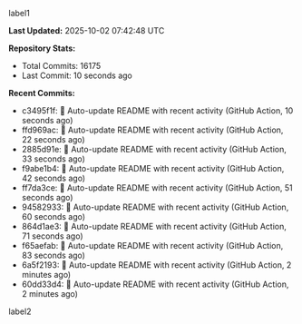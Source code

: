 
label1 
<!-- ACTIVITY_START -->
**Last Updated:** 2025-10-02 07:42:48 UTC

**Repository Stats:**
- Total Commits: 16175
- Last Commit: 10 seconds ago

**Recent Commits:**
- c3495f1f: 🤖 Auto-update README with recent activity (GitHub Action, 10 seconds ago)
- ffd969ac: 🤖 Auto-update README with recent activity (GitHub Action, 22 seconds ago)
- 2885d91e: 🤖 Auto-update README with recent activity (GitHub Action, 33 seconds ago)
- f9abe1b4: 🤖 Auto-update README with recent activity (GitHub Action, 42 seconds ago)
- ff7da3ce: 🤖 Auto-update README with recent activity (GitHub Action, 51 seconds ago)
- 94582933: 🤖 Auto-update README with recent activity (GitHub Action, 60 seconds ago)
- 864d1ae3: 🤖 Auto-update README with recent activity (GitHub Action, 71 seconds ago)
- f65aefab: 🤖 Auto-update README with recent activity (GitHub Action, 83 seconds ago)
- 6a5f2193: 🤖 Auto-update README with recent activity (GitHub Action, 2 minutes ago)
- 60dd33d4: 🤖 Auto-update README with recent activity (GitHub Action, 2 minutes ago)
<!-- ACTIVITY_END -->

label2
